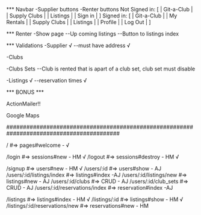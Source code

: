 *** Navbar
-Supplier buttons
-Renter buttons
Not Signed in:
[ | Git-a-Club |                            | Supply Clubs | | Listings | | Sign in | ]
Signed in:
[ | Git-a-Club | | My Rentals | | Supply Clubs | | Listings | | Profile | | Log Out | ]

*** Renter
-Show page
--Up coming listings
--Button to listings index

*** Validations
-Supplier √
--must have address √

-Clubs

-Clubs Sets
--Club is rented that is apart of a club set, club set must disable

-Listings √
--reservation times √


*** BONUS ***

ActionMailer!! 

Google Maps

##########################################################################################

/ #=> pages#welcome - √

/login #=> sessions#new - HM √
/logout #=> sessions#destroy - HM √

/signup #=> users#new - HM √
/users/:id #=> users#show - AJ
/users/:id/listings/index #=> listings#index -AJ
/users/:id/listings/new #=> listings#new - AJ
/users/:id/clubs #=> CRUD - AJ
/users/:id/club_sets #=> CRUD - AJ
/users/:id/reservations/index #=> reservation#index -AJ

/listings #=> listings#index - HM √
/listings/:id #=> listings#show - HM √
/listings/:id/reservations/new #=> reservations#new - HM 
